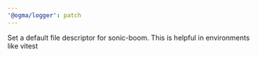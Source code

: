 ```yaml
---
'@ogma/logger': patch
---
```


Set a default file descriptor for sonic-boom. This is helpful in environments like vitest
